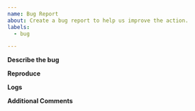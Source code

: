 ```yaml
---
name: Bug Report
about: Create a bug report to help us improve the action.
labels:
  - bug

---
```


**Describe the bug**

<!-- Please provide a clear and concise description of what the bug is. -->

**Reproduce**
<!-- Steps to reproduce the behavior. -->


**Logs**
<!-- Please provide your deployment logs and a link or sample to/of your workflow file. -->


**Additional Comments**
<!--Add any other context about the problem here. -->
